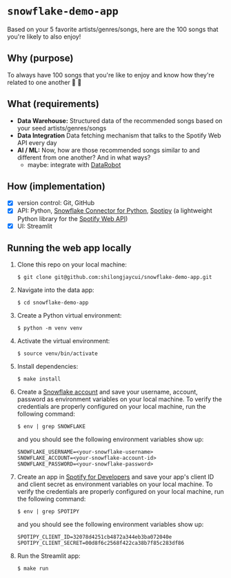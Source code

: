 # `snowflake-demo-app`
Based on your 5 favorite artists/genres/songs, here are the 100 songs that you're likely to also enjoy!

## Why (purpose)
To always have 100 songs that you're like to enjoy and know how they're related to one another 🔎 🤨

## What (requirements)
- **Data Warehouse:** Structured data of the recommended songs based on your seed artists/genres/songs
- **Data Integration** Data fetching mechanism that talks to the Spotify Web API every day
- **AI / ML:** Now, how are those recommended songs similar to and different from one another? And in what ways?
  - maybe: integrate with [DataRobot](https://www.datarobot.com/)

## How (implementation)
- [x] version control: Git, GitHub
- [x] API: Python, [Snowflake Connector for Python](https://docs.snowflake.com/en/developer-guide/python-connector/python-connector), [Spotipy](https://github.com/spotipy-dev/spotipy) (a lightweight Python library for the [Spotify Web API](https://developer.spotify.com/documentation/web-api))
- [x] UI: Streamlit

## Running the web app locally

1. Clone this repo on your local machine:
   ```
   $ git clone git@github.com:shilongjaycui/snowflake-demo-app.git
   ```
2. Navigate into the data app:
   ```
   $ cd snowflake-demo-app
   ```
3. Create a Python virtual environment:
   ```
   $ python -m venv venv
   ```
4. Activate the virtual environment:
   ```
   $ source venv/bin/activate
   ```
5. Install dependencies:
   ```
   $ make install
   ```
6. Create a [Snowflake account](https://signup.snowflake.com/) and save your username, account, password as environment variables on your local machine. To verify the credentials are properly configured on your local machine, run the following command:
   ```
   $ env | grep SNOWFLAKE
   ```
   and you should see the following environment variables show up:
   ```
   SNOWFLAKE_USERNAME=<your-snowflake-username>
   SNOWFLAKE_ACCOUNT=<your-snowflake-account-id>
   SNOWFLAKE_PASSWORD=<your-snowflake-password>
   ```
7. Create an app in [Spotify for Developers](https://developer.spotify.com/dashboard) and save your app's client ID and client secret as environment variables on your local machine. To verify the credentials are properly configured on your local machine, run the following command:
   ```
   $ env | grep SPOTIPY
   ```
   and you should see the following environment variables show up:
   ```
   SPOTIPY_CLIENT_ID=32078d4251cb4872a344eb3ba072040e
   SPOTIPY_CLIENT_SECRET=00d8f6c2568f422ca38b7f85c283df86
   ```
8. Run the Streamlit app:
   ```
   $ make run
   ```
